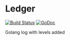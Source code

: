 # Ledger
[![Build Status](https://travis-ci.org/gomicro/ledger.svg)](https://travis-ci.org/gomicro/ledger)
[![GoDoc](https://godoc.org/github.com/gomicro/ledger?status.png)](https://godoc.org/github.com/gomicro/ledger)

Golang log with levels added
